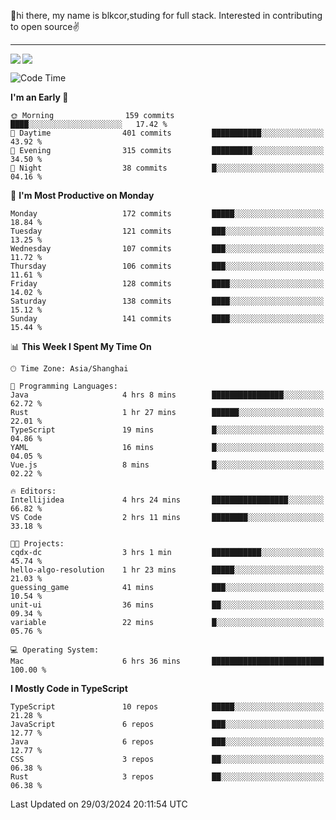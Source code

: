 👋hi there, my name is blkcor,studing for full stack.
Interested in contributing to open source✌️

<hr/>

![](https://github-readme-stats.vercel.app/api?username=blkcor)
<a href="https://github.com/blkcor/github-readme-stats">
    <img align="left" src="https://github-readme-stats.vercel.app/api/top-langs/?username=blkcor&hide=jupyter%20notebook,shaderlab,tex,c%23&langs_count=9" />
</a>


<!--START_SECTION:waka-->
![Code Time](http://img.shields.io/badge/Code%20Time-998%20hrs%205%20mins-blue)

**I'm an Early 🐤** 

```text
🌞 Morning                159 commits         ████░░░░░░░░░░░░░░░░░░░░░   17.42 % 
🌆 Daytime                401 commits         ███████████░░░░░░░░░░░░░░   43.92 % 
🌃 Evening                315 commits         █████████░░░░░░░░░░░░░░░░   34.50 % 
🌙 Night                  38 commits          █░░░░░░░░░░░░░░░░░░░░░░░░   04.16 % 
```
📅 **I'm Most Productive on Monday** 

```text
Monday                   172 commits         █████░░░░░░░░░░░░░░░░░░░░   18.84 % 
Tuesday                  121 commits         ███░░░░░░░░░░░░░░░░░░░░░░   13.25 % 
Wednesday                107 commits         ███░░░░░░░░░░░░░░░░░░░░░░   11.72 % 
Thursday                 106 commits         ███░░░░░░░░░░░░░░░░░░░░░░   11.61 % 
Friday                   128 commits         ████░░░░░░░░░░░░░░░░░░░░░   14.02 % 
Saturday                 138 commits         ████░░░░░░░░░░░░░░░░░░░░░   15.12 % 
Sunday                   141 commits         ████░░░░░░░░░░░░░░░░░░░░░   15.44 % 
```


📊 **This Week I Spent My Time On** 

```text
🕑︎ Time Zone: Asia/Shanghai

💬 Programming Languages: 
Java                     4 hrs 8 mins        ████████████████░░░░░░░░░   62.72 % 
Rust                     1 hr 27 mins        ██████░░░░░░░░░░░░░░░░░░░   22.01 % 
TypeScript               19 mins             █░░░░░░░░░░░░░░░░░░░░░░░░   04.86 % 
YAML                     16 mins             █░░░░░░░░░░░░░░░░░░░░░░░░   04.05 % 
Vue.js                   8 mins              █░░░░░░░░░░░░░░░░░░░░░░░░   02.22 % 

🔥 Editors: 
Intellijidea             4 hrs 24 mins       █████████████████░░░░░░░░   66.82 % 
VS Code                  2 hrs 11 mins       ████████░░░░░░░░░░░░░░░░░   33.18 % 

🐱‍💻 Projects: 
cqdx-dc                  3 hrs 1 min         ███████████░░░░░░░░░░░░░░   45.74 % 
hello-algo-resolution    1 hr 23 mins        █████░░░░░░░░░░░░░░░░░░░░   21.03 % 
guessing_game            41 mins             ███░░░░░░░░░░░░░░░░░░░░░░   10.54 % 
unit-ui                  36 mins             ██░░░░░░░░░░░░░░░░░░░░░░░   09.34 % 
variable                 22 mins             █░░░░░░░░░░░░░░░░░░░░░░░░   05.76 % 

💻 Operating System: 
Mac                      6 hrs 36 mins       █████████████████████████   100.00 % 
```

**I Mostly Code in TypeScript** 

```text
TypeScript               10 repos            █████░░░░░░░░░░░░░░░░░░░░   21.28 % 
JavaScript               6 repos             ███░░░░░░░░░░░░░░░░░░░░░░   12.77 % 
Java                     6 repos             ███░░░░░░░░░░░░░░░░░░░░░░   12.77 % 
CSS                      3 repos             ██░░░░░░░░░░░░░░░░░░░░░░░   06.38 % 
Rust                     3 repos             ██░░░░░░░░░░░░░░░░░░░░░░░   06.38 % 
```




 Last Updated on 29/03/2024 20:11:54 UTC
<!--END_SECTION:waka-->



